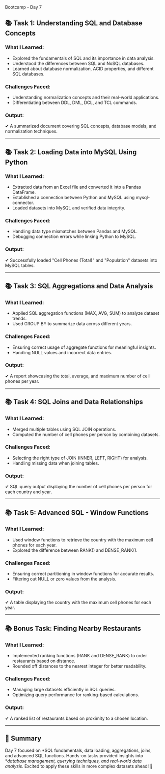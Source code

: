  Bootcamp - Day 7

## 📚 Task 1: Understanding SQL and Database Concepts

### What I Learned:
- Explored the fundamentals of SQL and its importance in data analysis.
- Understood the differences between SQL and NoSQL databases.
- Learned about database normalization, ACID properties, and different SQL databases.

### Challenges Faced:
- Understanding normalization concepts and their real-world applications.
- Differentiating between DDL, DML, DCL, and TCL commands.

### Output:
✔ A summarized document covering SQL concepts, database models, and normalization techniques.

---

## 📚 Task 2: Loading Data into MySQL Using Python

### What I Learned:
- Extracted data from an Excel file and converted it into a Pandas DataFrame.
- Established a connection between Python and MySQL using mysql-connector.
- Loaded datasets into MySQL and verified data integrity.

### Challenges Faced:
- Handling data type mismatches between Pandas and MySQL.
- Debugging connection errors while linking Python to MySQL.

### Output:
✔ Successfully loaded "Cell Phones (Total)" and "Population" datasets into MySQL tables.

---

## 📚 Task 3: SQL Aggregations and Data Analysis

### What I Learned:
- Applied SQL aggregation functions (MAX, AVG, SUM) to analyze dataset trends.
- Used GROUP BY to summarize data across different years.

### Challenges Faced:
- Ensuring correct usage of aggregate functions for meaningful insights.
- Handling NULL values and incorrect data entries.

### Output:
✔ A report showcasing the total, average, and maximum number of cell phones per year.

---

## 📚 Task 4: SQL Joins and Data Relationships

### What I Learned:
- Merged multiple tables using SQL JOIN operations.
- Computed the number of cell phones per person by combining datasets.

### Challenges Faced:
- Selecting the right type of JOIN (INNER, LEFT, RIGHT) for analysis.
- Handling missing data when joining tables.

### Output:
✔ SQL query output displaying the number of cell phones per person for each country and year.

---

## 📚 Task 5: Advanced SQL - Window Functions

### What I Learned:
- Used window functions to retrieve the country with the maximum cell phones for each year.
- Explored the difference between RANK() and DENSE_RANK().

### Challenges Faced:
- Ensuring correct partitioning in window functions for accurate results.
- Filtering out NULL or zero values from the analysis.

### Output:
✔ A table displaying the country with the maximum cell phones for each year.

---

## 📚 Bonus Task: Finding Nearby Restaurants

### What I Learned:
- Implemented ranking functions (RANK and DENSE_RANK) to order restaurants based on distance.
- Rounded off distances to the nearest integer for better readability.

### Challenges Faced:
- Managing large datasets efficiently in SQL queries.
- Optimizing query performance for ranking-based calculations.

### Output:
✔ A ranked list of restaurants based on proximity to a chosen location.

---

## 🔔 Summary
Day 7 focused on *SQL fundamentals, data loading, aggregations, joins, and advanced SQL functions. Hands-on tasks provided insights into **database management, querying techniques, and real-world data analysis*. Excited to apply these skills in more complex datasets ahead! 🚀
